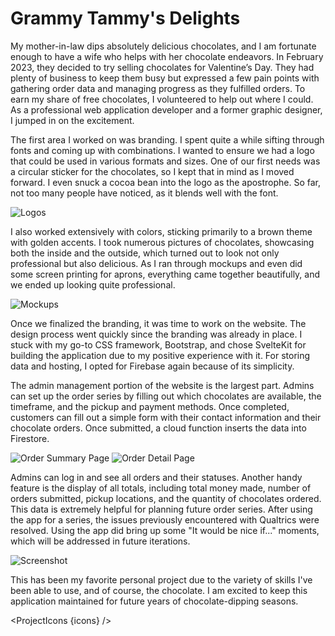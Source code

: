 <script lang="ts">
  import SEO from "$components/SEO.svelte"
  import ProjectIcons from "$components/ProjectIcons.svelte"
  import ProjectBtnLink from "$components/ProjectBtnLink.svelte"
  let icons = [
    "SvelteKit",
    "TypeScript",
    "Firebase",
    "Bootstrap-5",
    "Sass",
    "Figma",
    "GitHub",
    "Affinity-Photo",
    "Affinity-Designer",
  ]
</script>

<SEO title="Grammy Tammy's Delights" hideHeader  />

# Grammy Tammy's Delights

My mother-in-law dips absolutely delicious chocolates, and I am fortunate enough to have a wife who helps with her chocolate endeavors. In February 2023, they decided to try selling chocolates for Valentine’s Day. They had plenty of business to keep them busy but expressed a few pain points with gathering order data and managing progress as they fulfilled orders. To earn my share of free chocolates, I volunteered to help out where I could. As a professional web application developer and a former graphic designer, I jumped in on the excitement.

The first area I worked on was branding. I spent quite a while sifting through fonts and coming up with combinations. I wanted to ensure we had a logo that could be used in various formats and sizes. One of our first needs was a circular sticker for the chocolates, so I kept that in mind as I moved forward. I even snuck a cocoa bean into the logo as the apostrophe. So far, not too many people have noticed, as it blends well with the font.

<img src="/images/optimized/projects/gtd/lg_gtd-logos.png" alt="Logos" />

I also worked extensively with colors, sticking primarily to a brown theme with golden accents. I took numerous pictures of chocolates, showcasing both the inside and the outside, which turned out to look not only professional but also delicious. As I ran through mockups and even did some screen printing for aprons, everything came together beautifully, and we ended up looking quite professional.

<img src="/images/optimized/projects/gtd/lg_gtd-mockups.png" alt="Mockups" />

Once we finalized the branding, it was time to work on the website. The design process went quickly since the branding was already in place. I stuck with my go-to CSS framework, Bootstrap, and chose SvelteKit for building the application due to my positive experience with it. For storing data and hosting, I opted for Firebase again because of its simplicity.

The admin management portion of the website is the largest part. Admins can set up the order series by filling out which chocolates are available, the timeframe, and the pickup and payment methods. Once completed, customers can fill out a simple form with their contact information and their chocolate orders. Once submitted, a cloud function inserts the data into Firestore.

<img src="/images/optimized/projects/gtd/lg_gtd-order-summary.png" alt="Order Summary Page" />
<img src="/images/optimized/projects/gtd/lg_gtd-order-detail.png" alt="Order Detail Page" />

Admins can log in and see all orders and their statuses. Another handy feature is the display of all totals, including total money made, number of orders submitted, pickup locations, and the quantity of chocolates ordered. This data is extremely helpful for planning future order series. After using the app for a series, the issues previously encountered with Qualtrics were resolved. Using the app did bring up some "It would be nice if..." moments, which will be addressed in future iterations.

<img src="/images/optimized/projects/gtd/lg_gtd-screenshot.png" alt="Screenshot" />
<ProjectBtnLink href="https://grammytammysdelights.com"></ProjectBtnLink>

This has been my favorite personal project due to the variety of skills I've been able to use, and of course, the chocolate. I am excited to keep this application maintained for future years of chocolate-dipping seasons.

<ProjectIcons {icons} />
